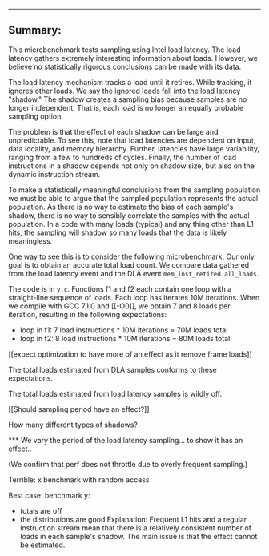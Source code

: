 -----------------------------------------------------------------------------
Summary:
-----------------------------------------------------------------------------

This microbenchmark tests sampling using Intel load latency. The load
latency gathers extremely interesting information about loads. However,
we believe no statistically rigorous conclusions can be made with
its data.

The load latency mechanism tracks a load until it retires. While
tracking, it ignores other loads.  We say the ignored loads fall into
the load latency "shadow." The shadow creates a sampling bias because
samples are no longer independent. That is, each load is no longer an
equally probable sampling option.

The problem is that the effect of each shadow can be large and
unpredictable. To see this, note that load latencies are dependent on
input, data locality, and memory hierarchy. Further, latencies have
large variability, ranging from a few to hundreds of cycles. Finally,
the number of load instructions in a shadow depends not only on shadow
size, but also on the dynamic instruction stream.

To make a statistically meaningful conclusions from the sampling
population we must be able to argue that the sampled population
represents the actual population. As there is no way to estimate the
bias of each sample's shadow, there is no way to sensibly correlate
the samples with the actual population. In a code with many loads
(typical) and any thing other than L1 hits, the sampling will shadow
so many loads that the data is likely meaningless.

One way to see this is to consider the following microbenchmark. Our
only goal is to obtain an accurate total load count. We compare data
gathered from the load latency event and the DLA event
`mem_inst_retired.all_loads`.

The code is in `y.c`. Functions f1 and f2 each contain one loop with a
straight-line sequence of loads. Each loop has iterates 10M
iterations.  When we compile with GCC 7.1.0 and [[-O0]], we obtain 7 and 8
loads per iteration, resulting in the following expectations:
- loop in f1: 7 load instructions * 10M iterations = 70M loads total
- loop in f2: 8 load instructions * 10M iterations = 80M loads total

[[expect optimization to have more of an effect as it remove frame loads]]


The total loads estimated from DLA samples conforms to these expectations.

The total loads estimated from load latency samples is wildly off.

  [[Should sampling period have an effect?]]
  
  How many different types of shadows?

 *** We vary the period of the load latency sampling... to show it has an effect..

(We confirm that perf does not throttle due to overly frequent sampling.)


Terrible: x benchmark with random access

Best case: benchmark y:
 - totals are off
 - the distributions are good
Explanation: Frequent L1 hits and a regular instruction stream mean that there is a relatively consistent number of loads in each sample's shadow. The main issue is that the effect cannot be estimated.
